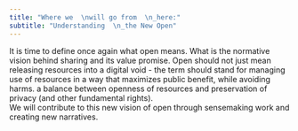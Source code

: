 ```yaml
---
title: "Where we  \nwill go from  \n_here:"
subtitle: "Understanding  \n_the New Open"
---
```

It is time to define once again what open means. What is the normative vision behind sharing and its value promise. Open should not just mean releasing resources into a digital void - the term should stand for managing use of resources in a way that maximizes public benefit, while avoiding harms. a balance between openness of resources and preservation of privacy (and other fundamental rights).  
We will contribute to this new vision of open through sensemaking work and creating new narratives.
